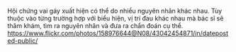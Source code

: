 Hội chứng vai gáy xuất hiện có thể do nhiều nguyên nhân khác nhau. Tùy thuộc vào từng trường hợp với biểu hiện, vị trí đau khác nhau mà bác sĩ sẽ thăm khám, tìm ra nguyên nhân và đưa ra chẩn đoán cụ thể.
https://www.flickr.com/photos/158976644@N08/43042454871/in/dateposted-public/
